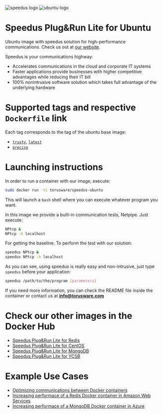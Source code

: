 ![speedus logo](http://dl.torusware.com/images/speedus_small.jpg "Torusware Speedus")
![ubuntu logo](http://design.ubuntu.com/wp-content/uploads/ubuntu-orange-on-white.gif "Ubuntu")
# Speedus Plug&Run Lite for Ubuntu
Ubuntu image with speedus solution for high-performance communications. Check us out at [our website](https://bit.ly/1MKxCuh).

Speedus is your communications highway:

- Accelerates communications in the cloud and corporate IT systems
- Faster applications provide businesses with higher competitive advantages while reducing their IT bill
- 100% nonintrusive software solution which takes full advantage of the underlying hardware

# Supported tags and respective `Dockerfile` link
Each tag corresponds to the tag of the ubuntu base image:

- [`trusty`](https://github.com/torusware/speedus-ubuntu/tree/master/trusty "trusty Dockerfile"), [`latest`](https://github.com/torusware/speedus-ubuntu/tree/master/trusty "latest Dockerfile")
- [`precise`](https://github.com/torusware/speedus-ubuntu/tree/master/precise "precise Dockerfile")

# Launching instructions
In order to run a container with our image, execute:
```bash
sudo docker run -ti torusware/speedus-ubuntu
```

This will launch a `bash` shell where you can execute whatever program you want.

In this image we provide a built-in communication tests, Netpipe. Just execute:
```bash
NPtcp &
NPtcp -h localhost
```

For getting the baseline. To perform the test with our solution:
```bash
speedus NPtcp &
speedus NPtcp -h localhost
```

As you can see, using speedus is really easy and non-intrusive, just type `speedus` before your application:
```bash
speedus /path/to/the/program [parameters]
```

If you need more information, you can check the README file inside the container or contact us at **info@torusware.com**

# Check our other images in the Docker Hub

- [Speedus Plug&Run Lite for Redis](https://registry.hub.docker.com/u/torusware/speedus-redis/)
- [Speedus Plug&Run Lite for CentOS](https://registry.hub.docker.com/u/torusware/speedus-centos/)
- [Speedus Plug&Run Lite for MongoDB](https://registry.hub.docker.com/u/torusware/speedus-mongo/)
- [Speedus Plug&Run Lite for YCSB](https://registry.hub.docker.com/u/torusware/speedus-ycsb/)

# Example Use Cases

- [Optimizing communications between Docker containers](https://bit.ly/1IZdodU)
- [Increasing performace of a Redis Docker container in Amazon Web Services](https://bit.ly/1KsVBJW)
- [Increasing performace of a MongoDB Docker container in Azure](https://bit.ly/1LgUzDV)

